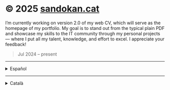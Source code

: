 # © 2025 [sandokan.cat](https://sandokan.cat/)

I’m currently working on version 2.0 of my web CV, which will serve as the homepage of my portfolio. My goal is to stand out from the typical plain PDF and showcase my skills to the IT community through my personal projects — where I put all my talent, knowledge, and effort to excel. I appreciate your feedback!

> Jul 2024 – present

---

<details>
<summary>Español</summary>

Actualmente trabajo en la versión 2.0 de mi CV web, que será la página principal de mi portafolio. Busco diferenciarme del típico PDF simplón y darme a conocer en el mundo de las Tecnologías de la Información (TI) a través de mis proyectos personales; en los que pongo todo mi talento, conocimientos y esfuerzo para destacar. ¡Agradezco tu retroalimentación!

> Julio 2024 - actualidad

</details>

---

<details>
<summary>Català</summary>

Actualment treballo en la versió 2.0 del meu CV web, que serà la pàgina principal del meu portafoli. Vull diferenciar-me del típic PDF simple i donar-me a conèixer al món de les Tecnologies de la Informació (TI) mitjançant els meus projectes personals; en què hi poso tot el meu talent, coneixements i esforç per destacar. Agraeixo els teus comentaris!

> Juliol 2024 - actualitat

</details>